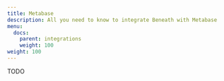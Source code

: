 ```yaml
---
title: Metabase
description: All you need to know to integrate Beneath with Metabase
menu:
  docs:
    parent: integrations
    weight: 100
weight: 100
---
```


TODO